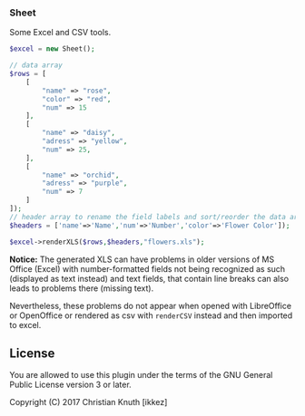 ### Sheet

Some Excel and CSV tools.


```php
$excel = new Sheet();

// data array
$rows = [ 
	[
		"name" => "rose",
		"color" => "red",
		"num" => 15
	],
	[
		"name" => "daisy",
		"adress" => "yellow",
		"num" => 25,
	],
	[
		"name" => "orchid",
		"adress" => "purple",
		"num" => 7
	]
]);
// header array to rename the field labels and sort/reorder the data array 
$headers = ['name'=>'Name','num'=>'Number','color'=>'Flower Color']);

$excel->renderXLS($rows,$headers,"flowers.xls");
```


**Notice:** The generated XLS can have problems in older versions of MS Office (Excel) with number-formatted fields not being recognized as such (displayed as text instead) and text fields, that contain line breaks can also leads to problems there (missing text). 

Nevertheless, these problems do not appear when opened with LibreOffice or OpenOffice or rendered as csv with `renderCSV` instead and then imported to excel.
 
 
 

## License

You are allowed to use this plugin under the terms of the GNU General Public License version 3 or later.

Copyright (C) 2017 Christian Knuth [ikkez]